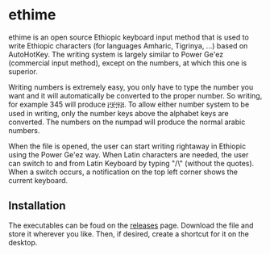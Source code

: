 # ethime

ethime is an open source Ethiopic keyboard input method that is used to write
Ethiopic characters (for languages Amharic, Tigrinya, ...) based on AutoHotKey.
The writing system is largely similar to Power Ge'ez (commercial input method),
except on the numbers, at which this one is superior.

Writing numbers is extremely easy, you only have to type the number you want
and it will automatically be converted to the proper number. So writing, for
example 345 will produce ፫፻፵፭. To allow either number system to be used in
writing, only the number keys above the alphabet keys are converted. The
numbers on the numpad will produce the normal arabic numbers.

When the file is opened, the user can start writing rightaway in Ethiopic using
the Power Ge'ez way. When Latin characters are needed, the user can switch to
and from Latin Keyboard by typing "/\\" (without the quotes). When a switch
occurs, a notification on the top left corner shows the current keyboard.

## Installation
The executables can be foud on the [releases](https://github.com/K1DV5/ethime/releases) page. Download the file and store it wherever you like. Then, if desired, create a shortcut for it on the desktop.
